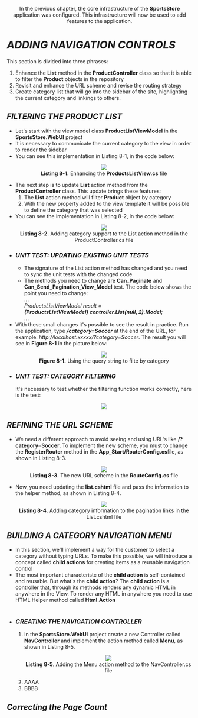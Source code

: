 <p align="center">
    In the previous chapter, the core infrastructure of the <b>SportsStore </b> application was configured. This infrastructure will now be used to add features to the application.    
</p>

<h1><i>ADDING NAVIGATION CONTROLS</i></h1>
    This section is divided into three phrases:<br />
    <ol>
        <li>
            Enhance the <b>List</b> method in the <b>ProductController</b> class so that it is able to filter the <b>Product</b> objects in the repository
        </li>
        <li>
            Revisit and enhance the URL scheme and revise the routing strategy
        </li>
        <li>
            Create category list that will go into the sidebar of the site, highlighting the current category and linkings to others.
        </li>                
    </ol>

<h2><i>FILTERING THE PRODUCT LIST</i></h2>
    <ul>
        <li>
            Let's start with the view model class <b>ProductListViewModel</b> in the <b>SportsStore.WebUI</b> project
        </li>
        <li>
            It is necessary to communicate the current category to the view in order to render the sidebar
        </li>
        <li>
            You can see this implementation in Listing 8-1, in the code below:
            <p align="center">
                <img src="Pictures/Listing 8-1.png" /><br />
                <b>Listing 8-1.</b> Enhancing the <b>ProductsListView.cs</b> file
            </p>
        </li>
        <li>
            The next step is to update <b>List</b> action method from the <b>ProductController</b> class. This update brings these features:
            <ol>
                <li>
                    The <b>List</b> action method will filter <b>Product</b> object by category
                </li>
                <li>
                    With the new property added to the view template it will be possible to define the category that was selected
                </li>
            </ol>
        </li>
        <li>
            You can see the implementation in Listing 8-2, in the code below:
            <p align="center">
                <img src="Pictures/Listing 8-2.png" /><br />
                <b>Listing 8-2.</b> Adding category support to the List action method in the ProductController.cs file
            </p>
        </li>
        <li>
            <h3><i>UNIT TEST: UPDATING EXISTING UNIT TESTS</i></h3>
                <ul>
                    <li>
                        The signature of the List action method has changed and you need to sync the unit tests with the changed code
                    </li>
                    <li>
                        The methods you need to change are <b>Can_Paginate</b> and <b>Can_Send_Pagination_View_Model</b> test. The code below shows the point you need to change:<br />
                            ...<br />
                            <i>
                            ProductsListViewModel result =<br />
                            <b>(ProductsListViewModel) controller.List(null, 2).Model;</b>
                            </i><br />
                            ...
                    </li>        
                </ul>
        </li>
        <li>
            With these small changes it's possible to see the result in practice. Run the application, type <b><i>/category=Soccer</i></b> at the end of the URL, for example: <i>http://localhost:xxxxx/?category=Soccer</i>. The result you will see in <b>Figure 8-1</b> in the picture below:
            <p align="center">
                <img src="Pictures/Figure 8-1.png" /><br />
                <b>Figure 8-1.</b> Using the query string to filte by category
            </p>
        </li>
        <li>
            <h3><i>UNIT TEST: CATEGORY FILTERING</i></h3>
            It's necessary to test whether the filtering function works correctly, here is the test:
            <p align="center">
                <img src="Pictures/UT_CATEGORY_FILTERING.png" />
            </p>
        </li>
    </ul>    

<h2><i>REFINING THE URL SCHEME</i></h2>
<ul>
    <li>
        We need a different approach to avoid seeing and using URL's like <b>/?category=Soccer</b>. To implement the new scheme, you must to change the <b>RegisterRouter</b> method in the <b>App_Start/RouterConfig.cs</b>file, as shown in Listing 8-3.
        <p align="center">
            <img src="Pictures/Listing 8-3.png" /><br />
            <b>Listing 8-3.</b> The new URL scheme in the <b>RouteConfig.cs</b> file
        </p>
    </li>
    <li>
        Now, you need updating the <b>list.cshtml</b> file and pass the information to the helper method, as shown in Listing 8-4.
        <p align="center">
            <img src="Pictures/Listing 8-4.png" /><br />
            <b>Listing 8-4.</b> Adding category information to the pagination links in the List.cshtml file
        </p>
    </li>
</ul>

<h2><i>BUILDING A CATEGORY NAVIGATION MENU</i></h2>
<ul>
    <li>
        In this section, we'll implement a way for the customer to select a category without typing URLs. To make this possible, we will introduce a concept called <b>child actions</b> for creating items as a reusable navigation control
    </li>
    <li>
        The most important characteristc of the <b>child action</b> is self-contained and reusable. But what's the <b>child action</b>? The <b>child action</b> is a controller that, through its methods renders any dynamic HTML in anywhere in the View. To render any HTML in anywhere you need to use HTML Helper method called <b>Html.Action</b><br /><br />
    </li>
    <li>
        <h3><i>CREATING THE NAVIGATION CONTROLLER</i></h3>
        <ol>
            <li>
                In the <b>SportsStore.WebUI</b> project create a new Controller called <b>NavController</b> and implement the action method called <b>Menu</b>, as shown in Listing 8-5.
                <p align="center">
                    <img src="Pictures/Listing 8-5.png" /><br />
                    <b>Listing 8-5</b>. Adding the Menu action method to the NavController.cs file
                </p>
            </li>
            <li>AAAA</li>
            <li>BBBB</li>
        </ol>
    </li>
</ul>

<h2><i>Correcting the Page Count</i></h2>